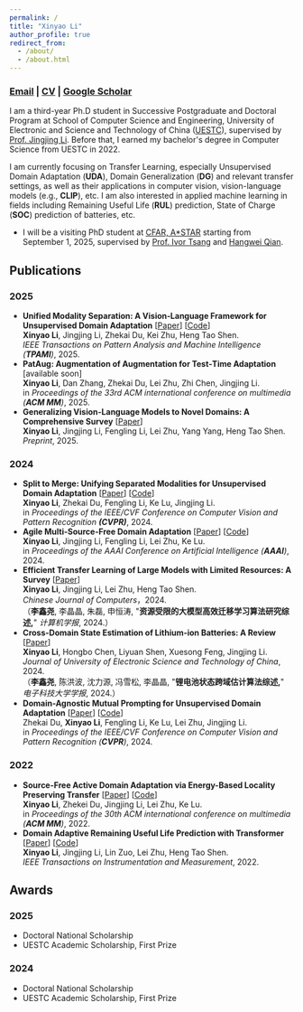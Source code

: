 ```yaml
---
permalink: /
title: "Xinyao Li"
author_profile: true
redirect_from: 
  - /about/
  - /about.html
---
```


### [Email](mailto:xinyao326@outlook.com) | [CV](/assets/en_cv.pdf) | [Google Scholar](https://scholar.google.com/citations?user=lO0a_BUAAAAJ)
I am a third-year Ph.D student in Successive Postgraduate and Doctoral Program at School of Computer Science and Engineering, University of Electronic and Science and Technology of China ([UESTC](https://www.uestc.edu.cn/)), supervised by [Prof. Jingjing Li](https://lijin118.github.io). Before that, I earned my bachelor's degree in Computer Science from UESTC in 2022.

I am currently focusing on Transfer Learning, especially Unsupervised Domain Adaptation (**UDA**), Domain Generalization (**DG**) and relevant transfer settings, as well as their applications in computer vision, vision-language models (e.g., **CLIP**), etc. I am also interested in applied machine learning in fields including Remaining Useful Life (**RUL**) prediction, State of Charge (**SOC**) prediction of batteries, etc. 

- I will be a visiting PhD student at [CFAR, A*STAR](https://www.a-star.edu.sg/cfar) starting from September 1, 2025, supervised by [Prof. Ivor Tsang](https://www.a-star.edu.sg/cfar/about-cfar/management/prof-ivor-tsang) and [Hangwei Qian](https://hangwei12358.github.io/).


## Publications
### 2025
- **Unified Modality Separation: A Vision‑Language Framework for Unsupervised Domain Adaptation**
[[Paper](https://ieeexplore.ieee.org/document/11134143)] [[Code](https://github.com/TL-UESTC/unimos_plus)] <br>
**Xinyao Li**, Jingjing Li, Zhekai Du, Kei Zhu, Heng Tao Shen. <br>
*IEEE Transactions on Pattern Analysis and Machine Intelligence (**TPAMI**)*, 2025.
- **PatAug: Augmentation of Augmentation for Test‑Time Adaptation** [available soon] <br>
**Xinyao Li**, Dan Zhang, Zhekai Du, Lei Zhu, Zhi Chen, Jingjing Li. <br>
in *Proceedings of the 33rd ACM international conference on multimedia (**ACM MM**)*, 2025.
- **Generalizing Vision-Language Models to Novel Domains: A Comprehensive Survey** [[Paper](https://arxiv.org/abs/2506.18504)] <br>
**Xinyao Li**, Jingjing Li, Fengling Li, Lei Zhu, Yang Yang, Heng Tao Shen. <br>
*Preprint*, 2025.

### 2024
- **Split to Merge: Unifying Separated Modalities for Unsupervised Domain Adaptation**
[[Paper](https://openaccess.thecvf.com/content/CVPR2024/papers/Li_Split_to_Merge_Unifying_Separated_Modalities_for_Unsupervised_Domain_Adaptation_CVPR_2024_paper.pdf)] [[Code](https://github.com/TL-UESTC/UniMoS)] <br>
**Xinyao Li**, Zhekai Du, Fengling Li, Ke Lu, Jingjing Li. <br>
in *Proceedings of the IEEE/CVF Conference on Computer Vision and Pattern Recognition **(CVPR)***, 2024. 
- **Agile Multi-Source-Free Domain Adaptation**
[[Paper](https://ojs.aaai.org/index.php/AAAI/article/download/29272/30401)] [[Code](https://github.com/TL-UESTC/Bi-ATEN)] <br>
**Xinyao Li**, Jingjing Li, Fengling Li, Lei Zhu, Ke Lu. <br>
in *Proceedings of the AAAI Conference on Artificial Intelligence (**AAAI**)*, 2024. 
- **Efficient Transfer Learning of Large Models with Limited Resources: A Survey** [[Paper](/files/资源受限的大模型高效迁移学习算法研究综述.pdf)] <br>
**Xinyao Li**, Jingjing Li, Lei Zhu, Heng Tao Shen. <br>
*Chinese Journal of Computers*，2024. <br>
（**李鑫尧**, 李晶晶, 朱磊, 申恒涛, "**资源受限的大模型高效迁移学习算法研究综述,**" *计算机学报*, 2024.）
- **Cross-Domain State Estimation of Lithium-ion Batteries: A Review** [[Paper](/files/24_电子科大学报_锂电池状态跨域估计算法综述.pdf)] <br>
**Xinyao Li**, Hongbo Chen, Liyuan Shen, Xuesong Feng, Jingjing Li. <br>
*Journal of University of Electronic Science and Technology of China*, 2024. <br>
（**李鑫尧**, 陈洪波, 沈力源, 冯雪松, 李晶晶, "**锂电池状态跨域估计算法综述,**" *电子科技大学学报*, 2024.）
- **Domain-Agnostic Mutual Prompting for Unsupervised Domain Adaptation** [[Paper](https://openaccess.thecvf.com/content/CVPR2024/papers/Du_Domain-Agnostic_Mutual_Prompting_for_Unsupervised_Domain_Adaptation_CVPR_2024_paper.pdf)] [[Code](https://github.com/TL-UESTC/DAMP)] <br>
Zhekai Du, **Xinyao Li**, Fengling Li, Ke Lu, Lei Zhu, Jingjing Li. <br>
in *Proceedings of the IEEE/CVF Conference on Computer Vision and Pattern Recognition (**CVPR**)*, 2024.

### 2022
- **Source-Free Active Domain Adaptation via Energy-Based Locality Preserving Transfer** [[Paper](https://dl.acm.org/doi/abs/10.1145/3503161.3548152)] [[Code](https://github.com/TL-UESTC/ELPT)] <br>
**Xinyao Li**, Zhekei Du, Jingjing Li, Lei Zhu, Ke Lu. <br>
in *Proceedings of the 30th ACM international conference on multimedia (**ACM MM**)*, 2022. 
- **Domain Adaptive Remaining Useful Life Prediction with Transformer** [[Paper](https://ieeexplore.ieee.org/abstract/document/9864208/)] [[Code](https://github.com/TL-UESTC/Domain-Adaptive-Remaining-Useful-Life-Prediction-with-Transformer)] <br>
**Xinyao Li**, Jingjing Li, Lin Zuo, Lei Zhu, Heng Tao Shen. <br>
*IEEE Transactions on Instrumentation and Measurement*, 2022.


## Awards
### 2025
- Doctoral National Scholarship
- UESTC Academic Scholarship, First Prize
  
### 2024
- Doctoral National Scholarship
- UESTC Academic Scholarship, First Prize
